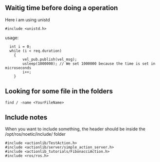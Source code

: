 ## Waitig time before doing a operation
Here i am using unistd
```
#include <unistd.h>
```
usage:
```
  int i = 0;
  while (i < req.duration)
    {
        vel_pub.publish(vel_msg);
        usleep(1000000); // We set 1000000 because the time is set in microseconds
        i++;
    }

```

## Looking for some file in the folders
```
find / -name <YourFileName>
```
## Include notes
When you want to include something, the header should be inside the /opt/ros/noetic/include/ folder
```
#include <actionlib/TestAction.h>
#include <actionlib/server/simple_action_server.h>
#include <actionlib_tutorials/FibonacciAction.h>
#include <ros/ros.h>
```
